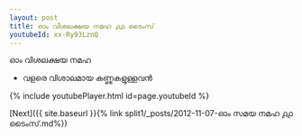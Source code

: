 ```yaml
---
layout: post
title: ഓം വിശലക്ഷയ നമഹ ൧൧ ടൈംസ്
youtubeId: xx-Ry93LznQ
---
```

 
 
 ഓം വിശലക്ഷയ നമഹ 
 
 -  വളരെ വിശാലമായ കണ്ണുകളുള്ളവൻ 
 
  
 
  
 
 
 
 
 
 


{% include youtubePlayer.html id=page.youtubeId %}
 
[Next]({{ site.baseurl }}{% link  split1/_posts/2012-11-07-ഓം സമയ നമഹ ൧൧ ടൈംസ്.md%})
 
